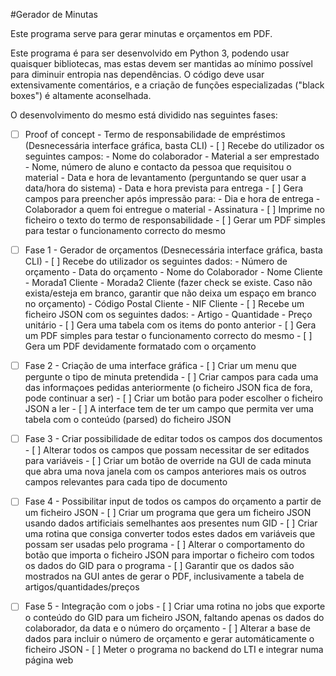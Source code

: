 #Gerador de Minutas

Este programa serve para gerar minutas e orçamentos em PDF. 

Este programa é para ser desenvolvido em Python 3, podendo usar quaisquer bibliotecas, mas estas devem ser mantidas ao mínimo possível para diminuir entropia nas dependências. O código deve usar extensivamente comentários, e a criação de funções especializadas ("black boxes") é altamente aconselhada.

O desenvolvimento do mesmo está dividido nas seguintes fases:

- [ ] Proof of concept - Termo de responsabilidade de empréstimos (Desnecessária interface gráfica, basta CLI)
       - [ ] Recebe do utilizador os seguintes campos:
            - Nome do colaborador
            - Material a ser emprestado
            - Nome, número de aluno e contacto da pessoa que requisitou o material
            - Data e hora de levantamento (perguntando se quer usar a data/hora do sistema)
            - Data e hora prevista para entrega
       - [ ] Gera campos para preencher após impressão para:
            - Dia e hora de entrega
            - Colaborador a quem foi entregue o material
            - Assinatura
       - [ ] Imprime no ficheiro o texto do termo de responsabilidade
       - [ ] Gerar um PDF simples para testar o funcionamento correcto do mesmo
      
- [ ] Fase 1 - Gerador de orçamentos (Desnecessária interface gráfica, basta CLI)
      - [ ] Recebe do utilizador os seguintes dados:
            - Número de orçamento
            - Data do orçamento
            - Nome do Colaborador
            - Nome Cliente
            - Morada1 Cliente
            - Morada2 Cliente (fazer check se existe. Caso não exista/esteja em branco, garantir que não deixa um espaço em branco no orçamento)
            - Código Postal Cliente
            - NIF Cliente
      - [ ] Recebe um ficheiro JSON com os seguintes dados:
            - Artigo
            - Quantidade
            - Preço unitário
      - [ ] Gera uma tabela com os items do ponto anterior
      - [ ] Gera um PDF simples para testar o funcionamento correcto do mesmo
      - [ ] Gera um PDF devidamente formatado com o orçamento
      
- [ ] Fase 2 - Criação de uma interface gráfica
      - [ ] Criar um menu que pergunte o tipo de minuta pretendida
      - [ ] Criar campos para cada uma das informaçoes pedidas anteriormente (o ficheiro JSON fica de fora, pode continuar a ser)
      - [ ] Criar um botão para poder escolher o ficheiro JSON a ler
      - [ ] A interface tem de ter um campo que permita ver uma tabela com o conteúdo (parsed) do ficheiro JSON

- [ ] Fase 3 - Criar possibilidade de editar todos os campos dos documentos
      - [ ] Alterar todos os campos que possam necessitar de ser editados para variáveis
      - [ ] Criar um botão de override na GUI de cada minuta que abra uma nova janela com os campos anteriores mais os outros campos relevantes para cada tipo de documento
      
- [ ] Fase 4 - Possibilitar input de todos os campos do orçamento a partir de um ficheiro JSON
      - [ ] Criar um programa que gera um ficheiro JSON usando dados artificiais semelhantes aos presentes num GID
      - [ ] Criar uma rotina que consiga converter todos estes dados em variáveis que possam ser usadas pelo programa
      - [ ] Alterar o comportamento do botão que importa o ficheiro JSON para importar o ficheiro com todos os dados do GID para o programa
      - [ ] Garantir que os dados são mostrados na GUI antes de gerar o PDF, inclusivamente a tabela de artigos/quantidades/preços

- [ ] Fase 5 - Integração com o jobs
      - [ ] Criar uma rotina no jobs que exporte o conteúdo do GID para um ficheiro JSON, faltando apenas os dados do colaborador, da data e o número do orçamento
      - [ ] Alterar a base de dados para incluir o número de orçamento e gerar automáticamente o ficheiro JSON
      - [ ] Meter o programa no backend do LTI e integrar numa página web
